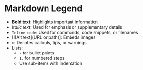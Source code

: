 # Markdown Legend
- **Bold text**: Highlights important information
- _Italic text_: Used for emphasis or supplementary details
- `Inline code`: Used for commands, code snippets, or filenames
- \[\!\[Alt text](URL or path)]: Embeds images
- `>`: Denotes callouts, tips, or warnings
- Lists:
  - `-` for bullet points
  - `1.` for numbered steps
  - Use sub-items with indentation

